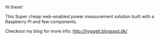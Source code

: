 Hi there!

This Super cheap web-enabled power measurement solution built with a Raspberry Pi and few components.

Checkout my blog for more info:
http://hyggeit.blogspot.dk/


